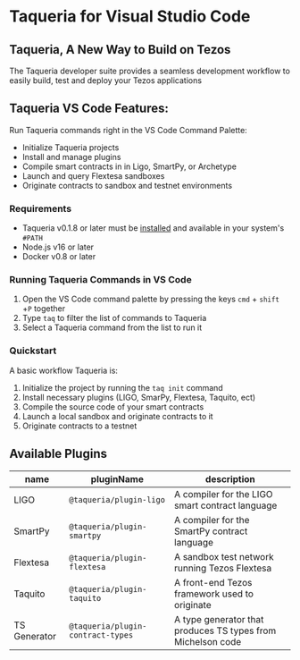 # Taqueria for Visual Studio Code

## Taqueria, A New Way to Build on Tezos

The Taqueria developer suite provides a seamless development workflow to easily build, test and deploy your Tezos applications

## Taqueria VS Code Features:
Run Taqueria commands right in the VS Code Command Palette:
- Initialize Taqueria projects
- Install and manage plugins
- Compile smart contracts in in Ligo, SmartPy, or Archetype
- Launch and query Flextesa sandboxes
- Originate contracts to sandbox and testnet environments

### Requirements

- Taqueria v0.1.8 or later must be [installed](https://taqueria.io/docs/getting-started/installation/) and available in your system's `#PATH`
- Node.js v16 or later
- Docker v0.8 or later

### Running Taqueria Commands in VS Code
1. Open the VS Code command palette by pressing the keys `cmd` + `shift` +`P` together
2. Type `taq` to filter the list of commands to Taqueria
3. Select a Taqueria command from the list to run it

### Quickstart

A basic workflow Taqueria is:

1. Initialize the project by running the `taq init` command
2. Install necessary plugins (LIGO, SmarPy, Flextesa, Taquito, ect)
3. Compile the source code of your smart contracts
4. Launch a local sandbox and originate contracts to it
5. Originate contracts to a testnet

## Available Plugins

| name         |  pluginName                       |  description                                                |
|--------------|------------------------------     |-------------------------------------------------------------|
| LIGO         | `@taqueria/plugin-ligo`           | A compiler for the LIGO smart contract language             |
| SmartPy      | `@taqueria/plugin-smartpy`        | A compiler for the SmartPy contract language                |
| Flextesa     | `@taqueria/plugin-flextesa`       | A sandbox test network running Tezos Flextesa               | 
| Taquito      | `@taqueria/plugin-taquito`        | A front-end Tezos framework used to originate               |
| TS Generator | `@taqueria/plugin-contract-types` | A type generator that produces TS types from Michelson code |

